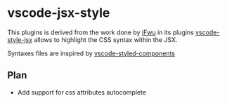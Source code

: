# vscode-jsx-style

This plugins is derived from the work done by [iFwu](https://github.com/iFwu) in its plugins [vscode-style-jsx](https://github.com/iFwu/vscode-styled-jsx)
allows to highlight the CSS syntax within the JSX.

Syntaxes files are inspired by [vscode-styled-components](https://github.com/styled-components/vscode-styled-components.git)

## Plan

- Add support for css attributes autocomplete
